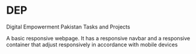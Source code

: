 # DEP
Digital Empowerment Pakistan Tasks and Projects

A basic responsive webpage. It has a responsive navbar and a responsive container that adjust responsively in accordance with mobile devices
